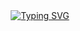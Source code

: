 <div align="center">
  <a href="https://git.io/typing-svg"><img src="https://readme-typing-svg.demolab.com?font=Fira+Code&weight=800&size=35&duration=3000&pause=1000&color=39FF14&center=true&vCenter=true&width=800&height=100&lines=Hey...+I'm+9K;Full+Stack+Developer+%26+Tech+Artist;FiveM+Script+Development+Expert;Innovative+Solutions+Creator" alt="Typing SVG" /></a>
</div>

